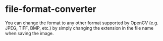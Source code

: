 # file-format-converter
You can change the format to any other format supported by OpenCV (e.g. JPEG, TIFF, BMP, etc.) by simply changing the extension in the file name when saving the image.
